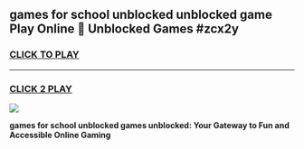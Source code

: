 
## games for school unblocked unblocked game Play Online 👋 Unblocked Games #zcx2y
<h3>
<a href="https://premium.freeplayer.one?title=games_for_school_unblocked&ref=21F">CLICK TO PLAY</a></h3>
<hr>

<h3>
<a href="https://premium.freeplayer.one?title=games_for_school_unblocked&ref=21F">CLICK 2 PLAY</a>
  
</h3>

<a href="https://premium.freeplayer.one?title=games_for_school_unblocked&ref=21F/"><img src="https://clearcache.store/games.png"></a>


**games for school unblocked games unblocked: Your Gateway to Fun and Accessible Online Gaming**
